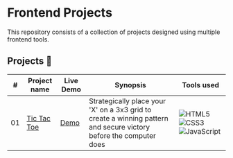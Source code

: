 # Frontend Projects

This repository consists of a collection of projects designed using multiple frontend tools.

## Projects 📁

|  #  | Project name | Live Demo | Synopsis | Tools used |
| --- | ------------------------------------------------ | --------------------  | ------------- | -------------- |
| 01  | [Tic Tac Toe](https://github.com/AS-ciii/Frontend-Projects/tree/9b60f1929bbacd4e04c2a823cb34ddab1df1fdc5/Tic-Tac-Toe) | [Demo](https://tictactoepjt.netlify.app)| Strategically place your 'X' on a 3x3 grid to create a winning pattern and secure victory before the computer does | ![HTML5](https://img.shields.io/badge/HTML5-E34F26?style=for-the-badge&logo=html5&logoColor=white) ![CSS3](https://img.shields.io/badge/CSS3-1572B6?style=for-the-badge&logo=css3&logoColor=white) ![JavaScript](https://img.shields.io/badge/JavaScript-323330?style=for-the-badge&logo=javascript&logoColor=F7DF1E) |

